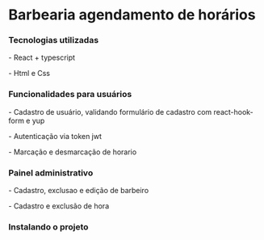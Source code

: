 # Barbearia agendamento de horários

### Tecnologias utilizadas

<p>- React + typescript</p>
<p>- Html e Css</p>

### Funcionalidades para usuários

<p>
  - Cadastro de usuário, validando formulário de cadastro com react-hook-form e yup
</p>

<p>- Autenticação via token jwt</p>
<p>- Marcação e desmarcação de horario</p>

### Painel administrativo

<p>- Cadastro, exclusao e edição de barbeiro</p>
<p>- Cadastro e exclusão de hora</p>

### Instalando o projeto
